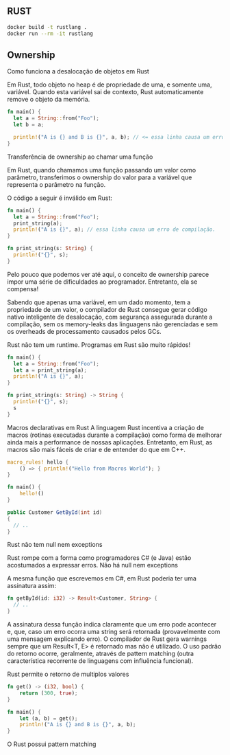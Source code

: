 ## RUST

```bash
docker build -t rustlang .
docker run --rm -it rustlang
```

## Ownership
Como funciona a desalocação de objetos em Rust

Em Rust, todo objeto no heap é de propriedade de uma, e somente uma, variável. 
Quando esta variável sai de contexto, Rust automaticamente remove o objeto da memória.
```rust
fn main() {
  let a = String::from("Foo");
  let b = a;

  println!("A is {} and B is {}", a, b); // <= essa linha causa um erro de compilação.
}
```
Transferência de ownership ao chamar uma função

Em Rust, quando chamamos uma função passando um valor como parâmetro, 
transferimos o ownership do valor para a variável que representa o parâmetro na função.

O código a seguir é inválido em Rust:
```rust
fn main() {
  let a = String::from("Foo");
  print_string(a);
  println!("A is {}", a); // essa linha causa um erro de compilação.
}

fn print_string(s: String) {
  println!("{}", s);
}
```

Pelo pouco que podemos ver até aqui, o conceito de ownership parece impor uma série de dificuldades ao programador. Entretanto, ela se compensa!

Sabendo que apenas uma variável, em um dado momento, tem a propriedade de um valor, o compilador de Rust consegue gerar código nativo inteligente de desalocação, com segurança assegurada durante a compilação, sem os memory-leaks das linguagens não gerenciadas e sem os overheads de processamento causados pelos GCs.

Rust não tem um runtime. Programas em Rust são muito rápidos!
```rust
fn main() {
  let a = String::from("Foo");
  let a = print_string(a);
  println!("A is {}", a);
}

fn print_string(s: String) -> String {
  println!("{}", s);
  s
}
```

Macros declarativas em Rust
A linguagem Rust incentiva a criação de macros (rotinas executadas durante a compilação) como forma de melhorar ainda mais a performance de nossas aplicações. Entretanto, em Rust, as macros são mais fáceis de criar e de entender do que em C++.

```rust
macro_rules! hello {
    () => { println!("Hello from Macros World"); }
}

fn main() {
    hello!()
}
```

```csharp
public Customer GetById(int id)
{
  // ..
}
```

Rust não tem null nem exceptions

Rust rompe com a forma como programadores C# (e Java) estão acostumados a expressar erros. Não há null nem exceptions

A mesma função que escrevemos em C#, em Rust poderia ter uma assinatura assim:
```rust
fn getById(id: i32) -> Result<Customer, String> {
  // ..
}
```
A assinatura dessa função indica claramente que um erro pode acontecer e, que, caso um erro ocorra uma string será retornada (provavelmente com uma mensagem explicando erro).
O compilador de Rust gera warnings sempre que um Result<T, E> é retornado mas não é utilizado. O uso padrão do retorno ocorre, geralmente, através de pattern matching (outra característica recorrente de linguagens com influência funcional).


Rust permite o retorno de multiplos valores
```rust
fn get() -> (i32, bool) {
    return (300, true);
}

fn main() {
    let (a, b) = get();
    println!("A is {} and B is {}", a, b);
}
```

O Rust possui pattern matching 